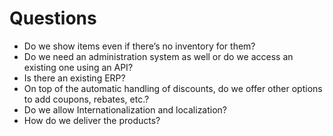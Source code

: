 # Questions
- Do we show items even if there’s no inventory for them?
- Do we need an administration system as well or do we access an existing one using an API?
- Is there an existing ERP?
- On top of the automatic handling of discounts, do we offer other options to add coupons, rebates, etc.?
- Do we allow Internationalization and localization?
- How do we deliver the products?
